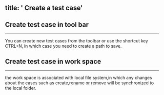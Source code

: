 title: ' Create a test case'
---

## Create test case in tool bar
---
You can create new test cases from the toolbar or use the shortcut key CTRL+N, in which case you need to create a path to save.
<br>

## Create test case in work space
---

the work space is associated with local file system,in which any changes about the cases such as create,rename or remove will be synchronized to the local folder.
